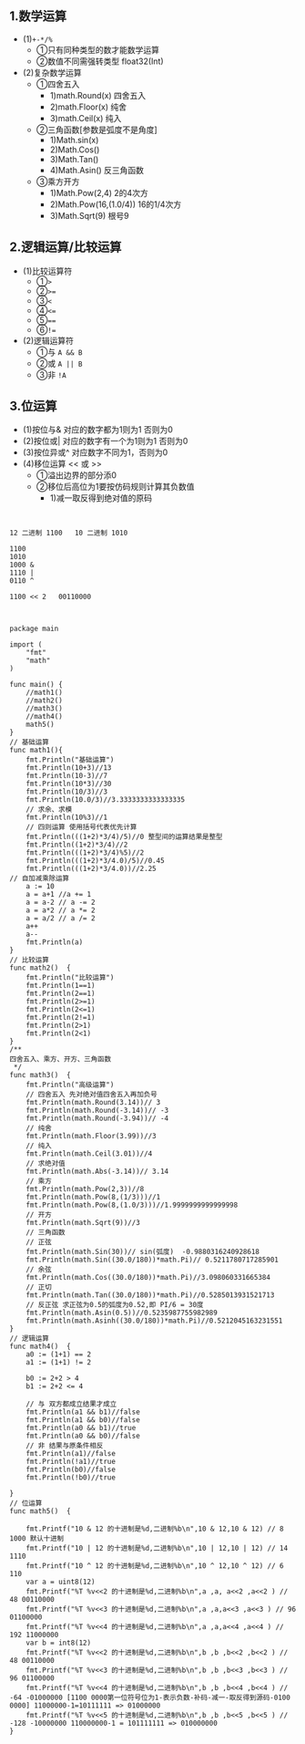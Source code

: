 ## 1.数学运算
* (1)`+-*/% `
	* ①只有同种类型的数才能数学运算
	* ②数值不同需强转类型 float32(Int)
* (2)复杂数学运算
	* ①四舍五入
		* 1)math.Round(x) 四舍五入
		* 2)math.Floor(x) 纯舍
		* 3)math.Ceil(x) 纯入
	* ②三角函数[参数是弧度不是角度]
		* 1)Math.sin(x)
		* 2)Math.Cos()
		* 3)Math.Tan()
		* 4)Math.Asin() 反三角函数
	* ③乘方开方
		* 1)Math.Pow(2,4) 2的4次方
		* 2)Math.Pow(16,(1.0/4)) 16的1/4次方
		* 3)Math.Sqrt(9) 根号9

## 2.逻辑运算/比较运算
* (1)比较运算符
	* ①`>`
	* ②`>=`
	* ③`<`
	* ④`<=`
	* ⑤`==`
	* ⑥`!=`
* (2)逻辑运算符
	* ①与 `A && B`
	* ②或 `A || B`
	* ③非 `!A` 

## 3.位运算
* (1)按位与&   对应的数字都为1则为1 否则为0
* (2)按位或|   对应的数字有一个为1则为1 否则为0
* (3)按位异或^ 对应数字不同为1，否则为0
* (4)移位运算 << 或 >>
	* ①溢出边界的部分添0
	* ②移位后高位为1要按仿码规则计算其负数值
		* 1)减一取反得到绝对值的原码
		
```text


12 二进制 1100   10 二进制 1010
 
1100
1010
1000 &
1110 |
0110 ^

1100 << 2   00110000
```

```goland


package main

import (
	"fmt"
	"math"
)

func main() {
	//math1()
	//math2()
	//math3()
	//math4()
	math5()
}
// 基础运算
func math1(){
	fmt.Println("基础运算")
	fmt.Println(10+3)//13
	fmt.Println(10-3)//7
	fmt.Println(10*3)//30
	fmt.Println(10/3)//3
	fmt.Println(10.0/3)//3.3333333333333335
	// 求余、求模
	fmt.Println(10%3)//1
	// 四则运算 使用括号代表优先计算
	fmt.Println(((1+2)*3/4)/5)//0 整型间的运算结果是整型
	fmt.Println((1+2)*3/4)//2
	fmt.Println(((1+2)*3/4)%5)//2
	fmt.Println(((1+2)*3/4.0)/5)//0.45
	fmt.Println(((1+2)*3/4.0))//2.25
// 自加减乘除运算
	a := 10
	a = a+1 //a += 1
	a = a-2	// a -= 2
	a = a*2 // a *= 2
	a = a/2 // a /= 2
	a++
	a--
	fmt.Println(a)
}
// 比较运算
func math2()  {
	fmt.Println("比较运算")
	fmt.Println(1==1)
	fmt.Println(2==1)
	fmt.Println(2>=1)
	fmt.Println(2<=1)
	fmt.Println(2!=1)
	fmt.Println(2>1)
	fmt.Println(2<1)
}
/**
四舍五入、乘方、开方、三角函数
 */
func math3()  {
	fmt.Println("高级运算")
	// 四舍五入 先对绝对值四舍五入再加负号
	fmt.Println(math.Round(3.14))// 3
	fmt.Println(math.Round(-3.14))// -3
	fmt.Println(math.Round(-3.94))// -4
	// 纯舍
	fmt.Println(math.Floor(3.99))//3
	// 纯入
	fmt.Println(math.Ceil(3.01))//4
	// 求绝对值
	fmt.Println(math.Abs(-3.14))// 3.14
	// 乘方
	fmt.Println(math.Pow(2,3))//8
	fmt.Println(math.Pow(8,(1/3)))//1
	fmt.Println(math.Pow(8,(1.0/3)))//1.9999999999999998
	// 开方
	fmt.Println(math.Sqrt(9))//3
	// 三角函数
	// 正弦
	fmt.Println(math.Sin(30))// sin(弧度)  -0.9880316240928618
	fmt.Println(math.Sin((30.0/180))*math.Pi)// 0.5211780717285901
	// 余弦
	fmt.Println(math.Cos((30.0/180))*math.Pi)//3.098060331665384
	// 正切
	fmt.Println(math.Tan((30.0/180))*math.Pi)//0.5285013931521713
	// 反正弦 求正弦为0.5的弧度为0.52,即 PI/6 = 30度
	fmt.Println(math.Asin(0.5))//0.5235987755982989
	fmt.Println(math.Asinh((30.0/180))*math.Pi)//0.5212045163231551
}
// 逻辑运算
func math4()  {
	a0 := (1+1) == 2
	a1 := (1+1) != 2

	b0 := 2+2 > 4
	b1 := 2+2 <= 4

	// 与 双方都成立结果才成立
	fmt.Println(a1 && b1)//false
	fmt.Println(a1 && b0)//false
	fmt.Println(a0 && b1)//true
	fmt.Println(a0 && b0)//false
	// 非 结果与原条件相反
	fmt.Println(a1)//false
	fmt.Println(!a1)//true
	fmt.Println(b0)//false
	fmt.Println(!b0)//true

}
// 位运算
func math5()  {

	fmt.Printf("10 & 12 的十进制是%d,二进制%b\n",10 & 12,10 & 12) // 8 1000 默认十进制
	fmt.Printf("10 | 12 的十进制是%d,二进制%b\n",10 | 12,10 | 12) // 14 1110
	fmt.Printf("10 ^ 12 的十进制是%d,二进制%b\n",10 ^ 12,10 ^ 12) // 6 110
	var a = uint8(12)
	fmt.Printf("%T %v<<2 的十进制是%d,二进制%b\n",a ,a, a<<2 ,a<<2 ) // 48 00110000
	fmt.Printf("%T %v<<3 的十进制是%d,二进制%b\n",a ,a,a<<3 ,a<<3 ) // 96 01100000
	fmt.Printf("%T %v<<4 的十进制是%d,二进制%b\n",a ,a,a<<4 ,a<<4 ) // 192 11000000
	var b = int8(12)
	fmt.Printf("%T %v<<2 的十进制是%d,二进制%b\n",b ,b ,b<<2 ,b<<2 ) // 48 00110000
	fmt.Printf("%T %v<<3 的十进制是%d,二进制%b\n",b ,b ,b<<3 ,b<<3 ) // 96 01100000
	fmt.Printf("%T %v<<4 的十进制是%d,二进制%b\n",b ,b ,b<<4 ,b<<4 ) // -64 -01000000 [1100 0000第一位符号位为1-表示负数-补码-减一-取反得到源码-0100 0000] 11000000-1=10111111 => 01000000
	fmt.Printf("%T %v<<5 的十进制是%d,二进制%b\n",b ,b ,b<<5 ,b<<5 ) // -128 -10000000 110000000-1 = 101111111 => 010000000
}
```